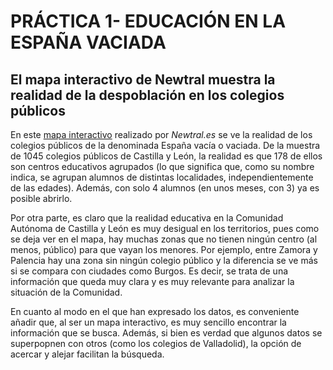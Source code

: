 # PRÁCTICA 1- EDUCACIÓN EN LA ESPAÑA VACIADA
## El mapa interactivo de Newtral muestra  la realidad de la despoblación en los colegios públicos

En este [mapa interactivo](https://www.newtral.es/castilla-leon-educacion-espana-vaciada-colegios-servicios-basicos/20220208/) realizado por *Newtral.es* se ve la realidad de los colegios  públicos de la denominada España vacía o vaciada. De la muestra de 1045 colegios públicos de Castilla y León, la realidad es que 178 de ellos son centros educativos agrupados (lo que significa que, como su nombre indica, se agrupan alumnos de distintas localidades, independientemente de las edades). Además, con solo 4 alumnos (en unos meses, con 3) ya es posible abrirlo. 

Por otra parte, es claro que la realidad educativa en la Comunidad Autónoma de Castilla y León es muy desigual en los territorios, pues como se deja ver en el mapa, hay muchas zonas que no tienen ningún centro (al menos, público) para que vayan los menores. Por ejemplo, entre Zamora y Palencia hay una zona sin ningún colegio público y la diferencia se ve más si se compara con ciudades como Burgos. Es decir, se trata de una información que queda muy clara y es muy relevante para analizar la situación de la Comunidad. 

En cuanto al modo en el que han expresado los datos, es conveniente añadir que, al ser un mapa interactivo, es muy sencillo encontrar la información que se busca. Además, si bien es verdad que algunos datos se superpopnen con otros (como los colegios de Valladolid), la opción de acercar y alejar facilitan la búsqueda. 

